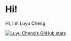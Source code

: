# Hi!

Hi, I'm Luyu Cheng.

[![Luyu Cheng’s GitHub stats](https://github-readme-stats.vercel.app/api?username=chengluyu&show_icons=true)](https://github.com/chengluyu)
